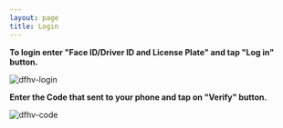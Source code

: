 ```yaml
---
layout: page 
title: Login
---
```



**To login enter "Face ID/Driver ID and License Plate" and tap "Log in" button.**

![dfhv-login](https://user-images.githubusercontent.com/79857237/111484778-7065a900-870c-11eb-9a05-f66fba0f5771.png)

**Enter the Code that sent to your phone and tap on "Verify" button.**

![dfhv-code](https://user-images.githubusercontent.com/79857237/111484793-72c80300-870c-11eb-84d7-a606c180092f.png)
